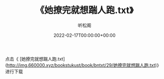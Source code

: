 ﻿---
title:  《她撩完就想踹人跑.txt》
date:   2022-02-17T00:00:00+00:00
author: 听松阁
layout: post
permalink: /她撩完就想踹人跑/
categories: 小说
tags: [小说]
---

点击《 [她撩完就想踹人跑.txt](<a href="http://img.660000.xyz/bookstukust/book/bntxt/29/" target=_blank>http://img.660000.xyz/bookstukust/book/bntxt/29/她撩完就想踹人跑.txt)》进行下载